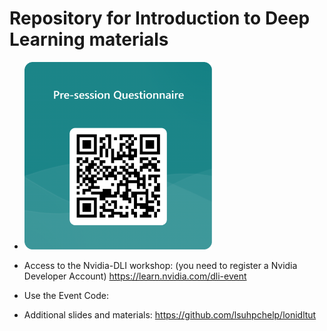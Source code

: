 # Repository for Introduction to Deep Learning materials

* <img src="https://github.com/lsuhpchelp/lonidltut/blob/main/QRCode%20for%20Pre-session%20Questionnaire.png" width="300" height="300" />

* Access to the Nvidia-DLI workshop: (you need to register a Nvidia Developer Account)
https://learn.nvidia.com/dli-event
* Use the Event Code: 
* Additional slides and materials: https://github.com/lsuhpchelp/lonidltut
